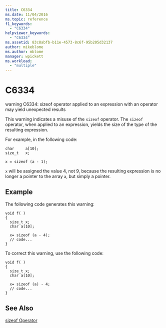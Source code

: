 ```yaml
---
title: C6334
ms.date: 11/04/2016
ms.topic: reference
f1_keywords:
  - "C6334"
helpviewer_keywords:
  - "C6334"
ms.assetid: 83c8abfb-b11e-4573-8c6f-95b205d32137
author: mikeblome
ms.author: mblome
manager: wpickett
ms.workload:
  - "multiple"
---
```

# C6334
warning C6334: sizeof operator applied to an expression with an operator may yield unexpected results

 This warning indicates a misuse of the `sizeof` operator. The `sizeof` operator, when applied to an expression, yields the size of the type of the resulting expression.

 For example, in the following code:

```
char     a[10];
size_t   x;

x = sizeof (a - 1);
```

 `x` will be assigned the value 4, not 9, because the resulting expression is no longer a pointer to the array `a`, but simply a pointer.

## Example
 The following code generates this warning:

```
void f( )
{
  size_t x;
  char a[10];

  x= sizeof (a - 4);
  // code...
}
```

 To correct this warning, use the following code:

```
void f( )
{
  size_t x;
  char a[10];

  x= sizeof (a) - 4;
  // code...
}
```

## See Also
 [sizeof Operator](/cpp/cpp/sizeof-operator)